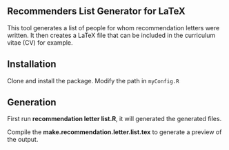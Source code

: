 Recommenders List Generator for LaTeX
-------------------------------------

This tool generates a list of people for whom recommendation letters were written. It then creates a LaTeX file that can be included in the curriculum vitae (CV) for example. 

## Installation

Clone and install the package. Modify the path in `myConfig.R`

## Generation

First run **recommendation letter list.R**, it will generated the generated files.

Compile the **make.recommendation.letter.list.tex** to generate a preview of the output.
